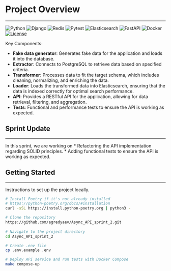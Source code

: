 # Project Overview
---
![Python](https://img.shields.io/badge/Python-3.12-blue)
![Django](https://img.shields.io/badge/Django-3.2-blue)
![Redis](https://img.shields.io/badge/Redis-5.0.4-red)
![Pytest](https://img.shields.io/badge/pytest-7.7.7-blue)
![Elasticsearch](https://img.shields.io/badge/Elasticsearch-8.12-yellow)
![FastAPI](https://img.shields.io/badge/FastAPI-0.109.1-green)
![Docker](https://img.shields.io/badge/Docker-20.10-blue)
[![License](https://img.shields.io/badge/License-MIT-green)](https://opensource.org/licenses/MIT)

Key Components:
* **Fake data generator**: Generates fake data for the application and loads it into the database.
* **Extractor**: Connects to PostgreSQL to retrieve data based on specified criteria.
* **Transformer**: Processes data to fit the target schema, which includes cleaning, normalizing, and enriching the data.
* **Loader**: Loads the transformed data into Elasticsearch, ensuring that the data is indexed correctly for optimal search performance.
* **API**: Provides a RESTful API for the application, allowing for data retrieval, filtering, and aggregation.
* **Tests**: Functional and performance tests to ensure the API is working as expected.

## Sprint Update
---
In this sprint, we are working on 
    * Refactoring the API implementation regarding SOLID principles.
    * Adding functional tests to ensure the API is working as expected.

## Getting Started
---
Instructions to set up the project locally.

```bash
# Install Poetry if it's not already installed
# https://python-poetry.org/docs/#installation
curl -sSL https://install.python-poetry.org | python3 -

# Clone the repository 
https://github.com/agredyaev/Async_API_sprint_2.git
 
# Navigate to the project directory
cd Async_API_sprint_2

# Create .env file
cp .env.example .env

# Deploy API service and run tests with Docker Compose
make compose-up